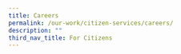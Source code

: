 ```yaml
---
title: Careers
permalink: /our-work/citizen-services/careers/
description: ""
third_nav_title: For Citizens
---
```

